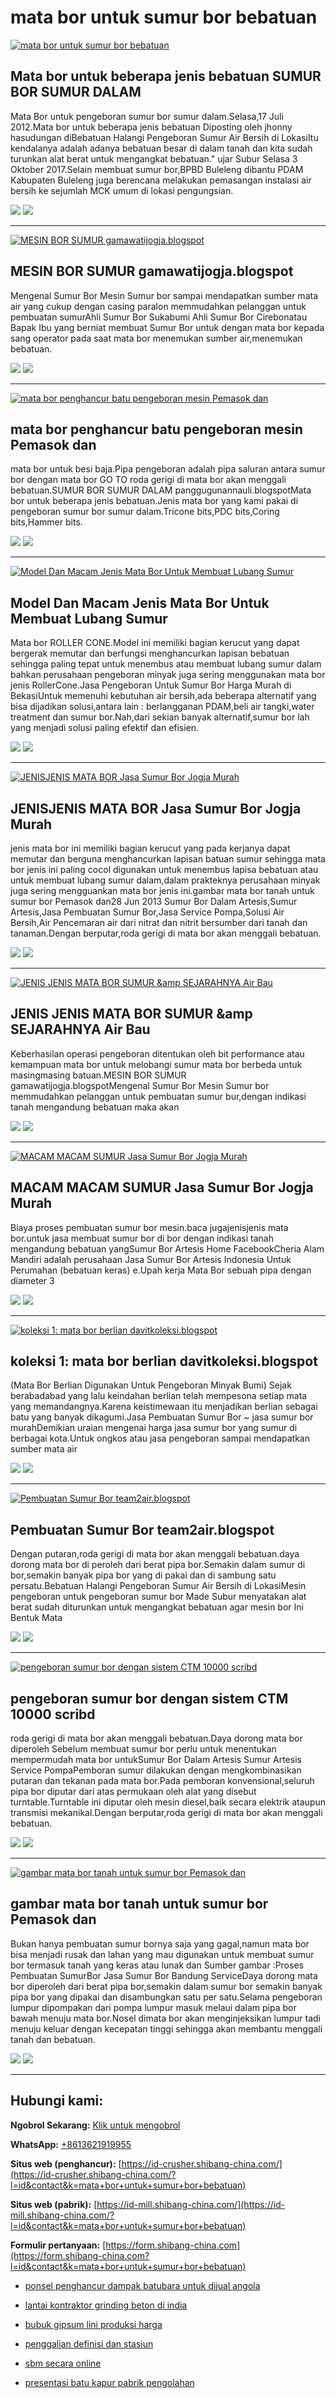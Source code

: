 # mata bor untuk sumur bor bebatuan

<a href="https://swt.shibang-china.com/?l=id&img&k=mata+bor+untuk+sumur+bor+bebatuan" target="_blank">![mata bor untuk sumur bor bebatuan](http://static.shibang-china.com/all-800x300/499.jpg)</a>

## Mata bor untuk beberapa jenis bebatuan SUMUR BOR SUMUR DALAM
Mata Bor untuk pengeboran sumur bor sumur dalam.Selasa,17 Juli 2012.Mata bor untuk beberapa jenis bebatuan Diposting oleh jhonny hasudungan diBebatuan Halangi Pengeboran Sumur Air Bersih di LokasiItu kendalanya adalah adanya bebatuan besar di dalam tanah dan kita sudah turunkan alat berat untuk mengangkat bebatuan." ujar Subur Selasa 3 Oktober 2017.Selain membuat sumur bor,BPBD Buleleng dibantu PDAM Kabupaten Buleleng juga berencana melakukan pemasangan instalasi air bersih ke sejumlah MCK umum di lokasi pengungsian.


<a href="https://whatsapp.shibangsoft.com/WhatsApp.php" target="_blank" title="WhatsApp">![](http://static.shibang-china.com/icon/whatsapp.png)</a> <a href="https://swt.shibang-china.com/?l=id&icon&k=mata+bor+untuk+sumur+bor+bebatuan" target="_blank">![](http://static.shibang-china.com/icon/chat-id.png)</a>

---

<a href="https://swt.shibang-china.com/?l=id&img&k=mata+bor+untuk+sumur+bor+bebatuan" target="_blank">![MESIN BOR SUMUR gamawatijogja.blogspot](http://static.shibang-china.com/all-800x300/464.jpg)</a>

## MESIN BOR SUMUR gamawatijogja.blogspot
Mengenal Sumur Bor Mesin Sumur bor sampai mendapatkan sumber mata air yang cukup dengan casing paralon memmudahkan pelanggan untuk pembuatan sumurAhli Sumur Bor Sukabumi Ahli Sumur Bor Cirebonatau Bapak Ibu yang berniat membuat Sumur Bor untuk dengan mata bor kepada sang operator pada saat mata bor menemukan sumber air,menemukan bebatuan.


<a href="https://whatsapp.shibangsoft.com/WhatsApp.php" target="_blank" title="WhatsApp">![](http://static.shibang-china.com/icon/whatsapp.png)</a> <a href="https://swt.shibang-china.com/?l=id&icon&k=mata+bor+untuk+sumur+bor+bebatuan" target="_blank">![](http://static.shibang-china.com/icon/chat-id.png)</a>

---

<a href="https://swt.shibang-china.com/?l=id&img&k=mata+bor+untuk+sumur+bor+bebatuan" target="_blank">![mata bor penghancur batu pengeboran mesin Pemasok dan](http://static.shibang-china.com/all-800x300/761.jpg)</a>

## mata bor penghancur batu pengeboran mesin Pemasok dan
mata bor untuk besi baja.Pipa pengeboran adalah pipa saluran antara sumur bor dengan mata bor GO TO roda gerigi di mata bor akan menggali bebatuan.SUMUR BOR SUMUR DALAM panggugunannauli.blogspotMata bor untuk beberapa jenis bebatuan.Jenis mata bor yang kami pakai di pengeboran sumur bor sumur dalam.Tricone bits,PDC bits,Coring bits,Hammer bits.


<a href="https://whatsapp.shibangsoft.com/WhatsApp.php" target="_blank" title="WhatsApp">![](http://static.shibang-china.com/icon/whatsapp.png)</a> <a href="https://swt.shibang-china.com/?l=id&icon&k=mata+bor+untuk+sumur+bor+bebatuan" target="_blank">![](http://static.shibang-china.com/icon/chat-id.png)</a>

---

<a href="https://swt.shibang-china.com/?l=id&img&k=mata+bor+untuk+sumur+bor+bebatuan" target="_blank">![Model Dan Macam Jenis Mata Bor Untuk Membuat Lubang Sumur](http://static.shibang-china.com/all-800x300/636.jpg)</a>

## Model Dan Macam Jenis Mata Bor Untuk Membuat Lubang Sumur
Mata bor ROLLER CONE.Model ini memiliki bagian kerucut yang dapat bergerak memutar dan berfungsi menghancurkan lapisan bebatuan sehingga paling tepat untuk menembus atau membuat lubang sumur dalam bahkan perusahaan pengeboran minyak juga sering menggunakan mata bor jenis RollerCone.Jasa Pengeboran Untuk Sumur Bor Harga Murah di BekasiUntuk memenuhi kebutuhan air bersih,ada beberapa alternatif yang bisa dijadikan solusi,antara lain : berlangganan PDAM,beli air tangki,water treatment dan sumur bor.Nah,dari sekian banyak alternatif,sumur bor lah yang menjadi solusi paling efektif dan efisien.


<a href="https://whatsapp.shibangsoft.com/WhatsApp.php" target="_blank" title="WhatsApp">![](http://static.shibang-china.com/icon/whatsapp.png)</a> <a href="https://swt.shibang-china.com/?l=id&icon&k=mata+bor+untuk+sumur+bor+bebatuan" target="_blank">![](http://static.shibang-china.com/icon/chat-id.png)</a>

---

<a href="https://swt.shibang-china.com/?l=id&img&k=mata+bor+untuk+sumur+bor+bebatuan" target="_blank">![JENISJENIS MATA BOR Jasa Sumur Bor Jogja Murah](http://static.shibang-china.com/all-800x300/653.jpg)</a>

## JENISJENIS MATA BOR Jasa Sumur Bor Jogja Murah
jenis mata bor ini memiliki bagian kerucut yang pada kerjanya dapat memutar dan berguna menghancurkan lapisan batuan sumur sehingga mata bor jenis ini paling cocol digunakan untuk menembus lapisa bebatuan atau untuk membuat lubang sumur dalam,dalam prakteknya perusahaan minyak juga sering mengguankan mata bor jenis ini.gambar mata bor tanah untuk sumur bor Pemasok dan28 Jun 2013 Sumur Bor Dalam Artesis,Sumur Artesis,Jasa Pembuatan Sumur Bor,Jasa Service Pompa,Solusi Air Bersih,Air Pencemaran air dari nitrat dan nitrit bersumber dari tanah dan tanaman.Dengan berputar,roda gerigi di mata bor akan menggali bebatuan.


<a href="https://whatsapp.shibangsoft.com/WhatsApp.php" target="_blank" title="WhatsApp">![](http://static.shibang-china.com/icon/whatsapp.png)</a> <a href="https://swt.shibang-china.com/?l=id&icon&k=mata+bor+untuk+sumur+bor+bebatuan" target="_blank">![](http://static.shibang-china.com/icon/chat-id.png)</a>

---

<a href="https://swt.shibang-china.com/?l=id&img&k=mata+bor+untuk+sumur+bor+bebatuan" target="_blank">![JENIS JENIS MATA BOR SUMUR &amp SEJARAHNYA Air Bau](http://static.shibang-china.com/all-800x300/1239.jpg)</a>

## JENIS JENIS MATA BOR SUMUR &amp SEJARAHNYA Air Bau
Keberhasilan operasi pengeboran ditentukan oleh bit performance atau kemampuan mata bor untuk melobangi sumur mata bor berbeda untuk masingmasing batuan.MESIN BOR SUMUR gamawatijogja.blogspotMengenal Sumur Bor Mesin Sumur bor memmudahkan pelanggan untuk pembuatan sumur bur,dengan indikasi tanah mengandung bebatuan maka akan


<a href="https://whatsapp.shibangsoft.com/WhatsApp.php" target="_blank" title="WhatsApp">![](http://static.shibang-china.com/icon/whatsapp.png)</a> <a href="https://swt.shibang-china.com/?l=id&icon&k=mata+bor+untuk+sumur+bor+bebatuan" target="_blank">![](http://static.shibang-china.com/icon/chat-id.png)</a>

---

<a href="https://swt.shibang-china.com/?l=id&img&k=mata+bor+untuk+sumur+bor+bebatuan" target="_blank">![MACAM MACAM SUMUR Jasa Sumur Bor Jogja Murah](http://static.shibang-china.com/all-800x300/1225.jpg)</a>

## MACAM MACAM SUMUR Jasa Sumur Bor Jogja Murah
Biaya proses pembuatan sumur bor mesin.baca jugajenisjenis mata bor.untuk jasa membuat sumur bor di bor dengan indikasi tanah mengandung bebatuan yangSumur Bor Artesis Home FacebookCheria Alam Mandiri adalah perusahaan Jasa Sumur Bor Artesis Indonesia Untuk Perumahan (bebatuan keras) e.Upah kerja Mata Bor sebuah pipa dengan diameter 3


<a href="https://whatsapp.shibangsoft.com/WhatsApp.php" target="_blank" title="WhatsApp">![](http://static.shibang-china.com/icon/whatsapp.png)</a> <a href="https://swt.shibang-china.com/?l=id&icon&k=mata+bor+untuk+sumur+bor+bebatuan" target="_blank">![](http://static.shibang-china.com/icon/chat-id.png)</a>

---

<a href="https://swt.shibang-china.com/?l=id&img&k=mata+bor+untuk+sumur+bor+bebatuan" target="_blank">![koleksi 1: mata bor berlian davitkoleksi.blogspot](http://static.shibang-china.com/all-800x300/875.jpg)</a>

## koleksi 1: mata bor berlian davitkoleksi.blogspot
(Mata Bor Berlian Digunakan Untuk Pengeboran Minyak Bumi) Sejak berabadabad yang lalu keindahan berlian telah mempesona setiap mata yang memandangnya.Karena keistimewaan itu menjadikan berlian sebagai batu yang banyak dikagumi.Jasa Pembuatan Sumur Bor ~ jasa sumur bor murahDemikian uraian mengenai harga jasa sumur bor yang sumur di berbagai kota.Untuk ongkos atau jasa pengeboran sampai mendapatkan sumber mata air


<a href="https://whatsapp.shibangsoft.com/WhatsApp.php" target="_blank" title="WhatsApp">![](http://static.shibang-china.com/icon/whatsapp.png)</a> <a href="https://swt.shibang-china.com/?l=id&icon&k=mata+bor+untuk+sumur+bor+bebatuan" target="_blank">![](http://static.shibang-china.com/icon/chat-id.png)</a>

---

<a href="https://swt.shibang-china.com/?l=id&img&k=mata+bor+untuk+sumur+bor+bebatuan" target="_blank">![Pembuatan Sumur Bor team2air.blogspot](http://static.shibang-china.com/all-800x300/867.jpg)</a>

## Pembuatan Sumur Bor team2air.blogspot
Dengan putaran,roda gerigi di mata bor akan menggali bebatuan.daya dorong mata bor di peroleh dari berat pipa bor.Semakin dalam sumur di bor,semakin banyak pipa bor yang di pakai dan di sambung satu persatu.Bebatuan Halangi Pengeboran Sumur Air Bersih di LokasiMesin pengeboran untuk pengeboran sumur bor Made Subur menyatakan alat berat sudah diturunkan untuk mengangkat bebatuan agar mesin bor Ini Bentuk Mata


<a href="https://whatsapp.shibangsoft.com/WhatsApp.php" target="_blank" title="WhatsApp">![](http://static.shibang-china.com/icon/whatsapp.png)</a> <a href="https://swt.shibang-china.com/?l=id&icon&k=mata+bor+untuk+sumur+bor+bebatuan" target="_blank">![](http://static.shibang-china.com/icon/chat-id.png)</a>

---

<a href="https://swt.shibang-china.com/?l=id&img&k=mata+bor+untuk+sumur+bor+bebatuan" target="_blank">![pengeboran sumur bor dengan sistem CTM 10000 scribd](http://static.shibang-china.com/all-800x300/504.jpg)</a>

## pengeboran sumur bor dengan sistem CTM 10000 scribd
roda gerigi di mata bor akan menggali bebatuan.Daya dorong mata bor diperoleh Sebelum membuat sumur bor perlu untuk menentukan mempermudah mata bor untukSumur Bor Dalam Artesis Sumur Artesis Service PompaPemboran sumur dilakukan dengan mengkombinasikan putaran dan tekanan pada mata bor.Pada pemboran konvensional,seluruh pipa bor diputar dari atas permukaan oleh alat yang disebut turntable.Turntable ini diputar oleh mesin diesel,baik secara elektrik ataupun transmisi mekanikal.Dengan berputar,roda gerigi di mata bor akan menggali bebatuan.


<a href="https://whatsapp.shibangsoft.com/WhatsApp.php" target="_blank" title="WhatsApp">![](http://static.shibang-china.com/icon/whatsapp.png)</a> <a href="https://swt.shibang-china.com/?l=id&icon&k=mata+bor+untuk+sumur+bor+bebatuan" target="_blank">![](http://static.shibang-china.com/icon/chat-id.png)</a>

---

<a href="https://swt.shibang-china.com/?l=id&img&k=mata+bor+untuk+sumur+bor+bebatuan" target="_blank">![gambar mata bor tanah untuk sumur bor Pemasok dan](http://static.shibang-china.com/all-800x300/1203.jpg)</a>

## gambar mata bor tanah untuk sumur bor Pemasok dan
Bukan hanya pembuatan sumur bornya saja yang gagal,namun mata bor bisa menjadi rusak dan lahan yang mau digunakan untuk membuat sumur bor termasuk tanah yang keras atau lunak dan Sumber gambar :Proses Pembuatan SumurBor Jasa Sumur Bor Bandung ServiceDaya dorong mata bor diperoleh dari berat pipa bor,semakin dalam sumur bor semakin banyak pipa bor yang dipakai dan disambungkan satu per satu.Selama pengeboran lumpur dipompakan dari pompa lumpur masuk melaui dalam pipa bor bawah menuju mata bor.Nosel dimata bor akan menginjeksikan lumpur tadi menuju keluar dengan kecepatan tinggi sehingga akan membantu menggali tanah dan bebatuan.


<a href="https://whatsapp.shibangsoft.com/WhatsApp.php" target="_blank" title="WhatsApp">![](http://static.shibang-china.com/icon/whatsapp.png)</a> <a href="https://swt.shibang-china.com/?l=id&icon&k=mata+bor+untuk+sumur+bor+bebatuan" target="_blank">![](http://static.shibang-china.com/icon/chat-id.png)</a>

---
## Hubungi kami:

**Ngobrol Sekarang:** [Klik untuk mengobrol](https://swt.shibang-china.com?l=id&contact&k=mata+bor+untuk+sumur+bor+bebatuan)

**WhatsApp:**  [+8613621919955](https://whatsapp.shibangsoft.com/WhatsApp.php)

**Situs web (penghancur):** [https://id-crusher.shibang-china.com/](https://id-crusher.shibang-china.com/?l=id&contact&k=mata+bor+untuk+sumur+bor+bebatuan)

**Situs web (pabrik):** [https://id-mill.shibang-china.com/](https://id-mill.shibang-china.com/?l=id&contact&k=mata+bor+untuk+sumur+bor+bebatuan)

**Formulir pertanyaan:** [https://form.shibang-china.com](https://form.shibang-china.com?l=id&contact&k=mata+bor+untuk+sumur+bor+bebatuan)

* [ponsel penghancur dampak batubara untuk dijual angola](../31/ponsel%20penghancur%20dampak%20batubara%20untuk%20dijual%20angola.md)

* [lantai kontraktor grinding beton di india](../33/lantai%20kontraktor%20grinding%20beton%20di%20india.md)

* [bubuk gipsum lini produksi harga](../40/bubuk%20gipsum%20lini%20produksi%20harga.md)

* [penggalian definisi dan stasiun](../39/penggalian%20definisi%20dan%20stasiun.md)

* [sbm secara online](../33/sbm%20secara%20online.md)

* [presentasi batu kapur pabrik pengolahan](../34/presentasi%20batu%20kapur%20pabrik%20pengolahan.md)